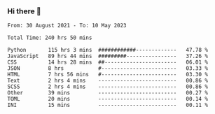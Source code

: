 ### Hi there 👋

<!--
**dominoto/dominoto** is a ✨ _special_ ✨ repository because its `README.md` (this file) appears on your GitHub profile.

Here are some ideas to get you started:

- 🔭 I’m currently working on ...
- 🌱 I’m currently learning ...
- 👯 I’m looking to collaborate on ...
- 🤔 I’m looking for help with ...
- 💬 Ask me about ...
- 📫 How to reach me: ...
- 😄 Pronouns: ...
- ⚡ Fun fact: ...
-->
<!--START_SECTION:waka-->

```text
From: 30 August 2021 - To: 10 May 2023

Total Time: 240 hrs 50 mins

Python       115 hrs 3 mins  ############-------------   47.78 %
JavaScript   89 hrs 44 mins  #########----------------   37.26 %
CSS          14 hrs 28 mins  ##-----------------------   06.01 %
JSON         8 hrs           #------------------------   03.33 %
HTML         7 hrs 56 mins   #------------------------   03.30 %
Text         2 hrs 4 mins    -------------------------   00.86 %
SCSS         2 hrs 4 mins    -------------------------   00.86 %
Other        39 mins         -------------------------   00.27 %
TOML         20 mins         -------------------------   00.14 %
INI          15 mins         -------------------------   00.11 %
```

<!--END_SECTION:waka-->
